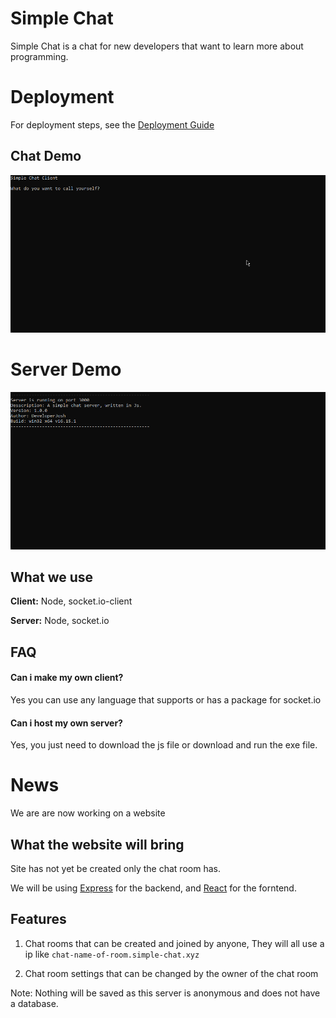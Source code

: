 # Simple Chat

Simple Chat is a chat for new developers that want to learn more about programming.

# Deployment

For deployment steps, see the [Deployment Guide](https://github.com/DeveloperJosh/Simple-Chat/blob/master/src/server-side/Readme.md)

## Chat Demo

![](https://github.com/DeveloperJosh/Simple-Chat/blob/master/images/cmd_demo.gif)

# Server Demo
![](https://github.com/DeveloperJosh/Simple-Chat/blob/master/images/server_image.png)

## What we use

**Client:** Node, socket.io-client

**Server:** Node, socket.io


## FAQ

#### Can i make my own client?

Yes you can use any language that supports or has a package for socket.io

#### Can i host my own server?

Yes, you just need to download the js file or download and run the exe file.

# News
We are are now working on a website

## What the website will bring
Site has not yet be created only the chat room has.

We will be using [Express](https://expressjs.com/) for the backend,
and [React](https://reactjs.org/) for the forntend.

## Features

1. Chat rooms that can be created and joined by anyone, They will all use a ip like `chat-name-of-room.simple-chat.xyz`

2. Chat room settings that can be changed by the owner of the chat room

Note: Nothing will be saved as this server is anonymous and does not have a database.